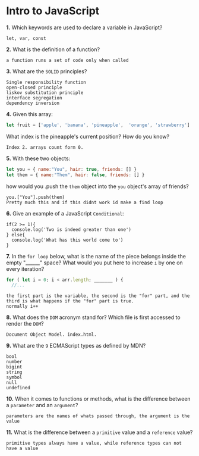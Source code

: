 # Intro to JavaScript

**1.** Which keywords are used to declare a variable in JavaScript?
<!-- enter you answer in the space below -->
```
let, var, const
```
**2.** What is the definition of a function?
<!-- enter you answer in the space below -->
```
a function runs a set of code only when called
```
**3.** What are the `SOLID` principles?
<!-- enter you answer in the space below -->
```
Single responsibility function
open-closed principle
liskov substitution principle
interface segregation
dependency inversion
```
**4.** Given this array: 
```js
let fruit = ['apple', 'banana', 'pineapple',  'orange', 'strawberry']
``` 
What index is the pineapple's current position? How do you know?
<!-- enter you answer in the space below -->
```
Index 2. arrays count form 0.
```
**5.** With these two objects: 
```js
let you = { name:"You", hair: true, friends: [] }
let them = { name:"Them", hair: false, friends: [] }
```
how would you .push the `them` object into the `you` object's array of friends?
<!-- enter you answer in the space below -->
```
you.["You"].push(them)
Pretty much this and if this didnt work id make a find loop
```

**6.** Give an example of a JavaScript `Conditional`:
<!-- enter you answer in the space below -->
```
if(2 >= 1){
  console.log('Two is indeed greater than one')
} else{
  console.log('What has this world come to')
}
```
**7.** In the `for loop` below, what is the name of the piece belongs inside the empty "______" space? What would you put here to increase `i` by one on every iteration?
```js
for ( let i = 0; i < arr.length; _______ ) {
  //...
```
<!-- enter you answer in the space below -->
```
the first part is the variable, the second is the "for" part, and the third is what happens if the "for" part is true.
normally i++ 
```
**8.** What does the `DOM` acronym stand for? Which file is first accessed to render the `DOM`?
<!-- enter you answer in the space below -->
```
Document Object Model. index.html.
```

**9.** What are the `9` ECMAScript types as defined by MDN?
<!-- enter you answer in the space below -->
```
bool
number
bigint
string
symbol
null
undefined
```
**10.** When it comes to functions or methods, what is the difference between a `parameter` and an `argument`?
<!-- enter you answer in the space below -->
```
parameters are the names of whats passed through, the argument is the value
```
**11.** What is the difference between a `primitive` value and a `reference` value?
<!-- enter you answer in the space below -->
```
primitive types always have a value, while reference types can not have a value
```
